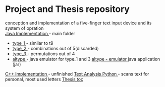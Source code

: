 # Project and Thesis repository
conception and implementation of a five-finger text input device and its system of opration<br>
<a href='https://github.com/splendiferousnoctifer/thesisType/tree/main/thesisTypeJava'> Java Implementation </a> - main folder<br>
 - <a href='https://github.com/splendiferousnoctifer/thesisType/tree/main/thesisTypeJava/proto_types/proto_type_1'> type_1 </a> - similar to t9
 - <a href='https://github.com/splendiferousnoctifer/thesisType/tree/main/thesisTypeJava/proto_types/proto_type_2'> type_2 </a> - combinations out of 5(discarded)
 - <a href='https://github.com/splendiferousnoctifer/thesisType/tree/main/thesisTypeJava/proto_types/proto_type_final'> type_3 </a> - permutations out of 4
 - <a href='https://github.com/splendiferousnoctifer/thesisType/tree/main/thesisTypeJava/proto_types/altype_emulator'> altype </a> - java emulator for type_1 and 3
<a href='https://github.com/splendiferousnoctifer/thesisType/blob/main/thesisTypeJava/altype.jar'> altype - emulator </a> java application (jar)

<a href='https://github.com/splendiferousnoctifer/thesisType/tree/main/thesisTypeC%2B%2B'> C++ Implementation </a> - unfinished
<a href='https://github.com/splendiferousnoctifer/thesisType/tree/main/thesisTypeTextanalaysis'> Text Analysis Python </a> - scans text for personal, most used letters
<a href='https://github.com/splendiferousnoctifer/thesisType/tree/main/thesis/toc'> Thesis toc </a>

